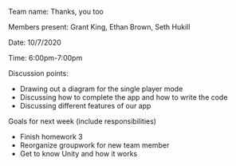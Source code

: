 Team name: Thanks, you too

Members present: Grant King, Ethan Brown, Seth Hukill

Date: 10/7/2020

Time: 6:00pm-7:00pm

Discussion points: 

 * Drawing out a diagram for the single player mode
 * Discussing how to complete the app and how to write the code
 * Discussing different features of our app

Goals for next week (include responsibilities)

 * Finish homework 3
 * Reorganize groupwork for new team member
 * Get to know Unity and how it works

